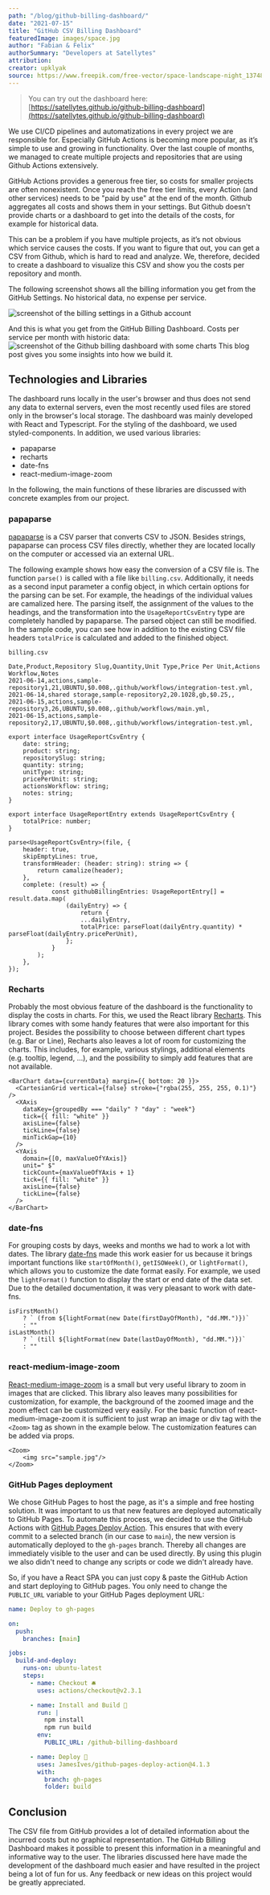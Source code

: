```yaml
---
path: "/blog/github-billing-dashboard/"
date: "2021-07-15"
title: "GitHub CSV Billing Dashboard"
featuredImage: images/space.jpg
author: "Fabian & Felix"
authorSummary: "Developers at Satellytes"
attribution:
creator: upklyak
source: https://www.freepik.com/free-vector/space-landscape-night_13748451.htm
---
```




> You can try out the dashboard here: [https://satellytes.github.io/github-billing-dashboard](https://satellytes.github.io/github-billing-dashboard)

We use CI/CD pipelines and automatizations in every project we are responsible for. Especially GitHub Actions is becoming more popular, as it’s simple to use and growing in functionality. Over the last couple of months, we managed to create multiple projects and repositories that are using Github Actions extensively.

GitHub Actions provides a generous free tier, so costs for smaller projects are often nonexistent. Once you reach the free tier limits, every Action (and other services) needs to be "paid by use" at the end of the month. Github aggregates all costs and shows them in your settings. But Github doesn't provide charts or a dashboard to get into the details of the costs, for example for historical data.

This can be a problem if you have multiple projects, as it’s not obvious which service causes the costs. If you want to figure that out, you can get a CSV from Github, which is hard to read and analyze. We, therefore, decided to create a dashboard to visualize this CSV and show you the costs per repository and month.

The following screenshot shows all the billing information you get from the GitHub Settings. No historical data, no expense per service.

![screenshot of the billing settings in a Github account](images/gh-billing-dashboard-screenshot-of-gh-billing-settings.png)

And this is what you get from the GitHub Billing Dashboard. Costs per service per month with historic data:
![screenshot of the Github billing dashboard with some charts](images/gh-billing-dashboard-screenshot-of-gh-dashboard.png)
This blog post gives you some insights into how we build it.

## Technologies and Libraries

The dashboard runs locally in the user's browser and thus does not send any data to external servers, even the most recently used files are stored only in the browser's local storage. The dashboard was mainly developed with React and Typescript. For the styling of the dashboard, we used styled-components. In addition, we used various libraries:
+ papaparse
+ recharts
+ date-fns
+ react-medium-image-zoom 

In the following, the main functions of these libraries are discussed with concrete examples from our project.


### papaparse

[papaparse](https://github.com/mholt/PapaParse) is a CSV parser that converts CSV to JSON. Besides strings, papaparse can process CSV files directly, whether they are located locally on the computer or accessed via an external URL.

The following example shows how easy the conversion of a CSV file is. The function `parse()` is called with a file like `billing.csv`. Additionally, it needs as a second input parameter a config object, in which certain options for the parsing can be set. For example, the headings of the individual values are camalized here. The parsing itself, the assignment of the values to the headings, and the transformation into the `UsageReportCsvEntry` type are completely handled by papaparse. The parsed object can still be modified. In the sample code, you can see how in addition to the existing CSV file headers `totalPrice` is calculated and added to the finished object.

```
billing.csv

Date,Product,Repository Slug,Quantity,Unit Type,Price Per Unit,Actions Workflow,Notes
2021-06-14,actions,sample-repository1,21,UBUNTU,$0.008,.github/workflows/integration-test.yml,
2021-06-14,shared storage,sample-repository2,20.1028,gb,$0.25,,
2021-06-15,actions,sample-repository3,26,UBUNTU,$0.008,.github/workflows/main.yml,
2021-06-15,actions,sample-repository2,17,UBUNTU,$0.008,.github/workflows/integration-test.yml,
```

```tsx
export interface UsageReportCsvEntry {
	date: string;
	product: string;
	repositorySlug: string;
	quantity: string;
	unitType: string;
	pricePerUnit: string;
	actionsWorkflow: string;
	notes: string;
}

export interface UsageReportEntry extends UsageReportCsvEntry {
	totalPrice: number;
}

parse<UsageReportCsvEntry>(file, {
	header: true,
	skipEmptyLines: true,
	transformHeader: (header: string): string => {
		return camalize(header);
	},
	complete: (result) => {
			const githubBillingEntries: UsageReportEntry[] = result.data.map(
				(dailyEntry) => {
					return {
					...dailyEntry,
					totalPrice: parseFloat(dailyEntry.quantity) * parseFloat(dailyEntry.pricePerUnit),
				};
			}
		);
	},
});
```

### Recharts

Probably the most obvious feature of the dashboard is the functionality to display the costs in charts. For this, we used the React library [Recharts](https://github.com/recharts/recharts). This library comes with some handy features that were also important for this project. Besides the possibility to choose between different chart types (e.g. Bar or Line), Recharts also leaves a lot of room for customizing the charts. This includes, for example, various stylings, additional elements (e.g. tooltip, legend, ...), and the possibility to simply add features that are not available.

```tsx
<BarChart data={currentData} margin={{ bottom: 20 }}>
  <CartesianGrid vertical={false} stroke={"rgba(255, 255, 255, 0.1)"} />
  <XAxis
    dataKey={groupedBy === "daily" ? "day" : "week"}
    tick={{ fill: "white" }}
    axisLine={false}
    tickLine={false}
    minTickGap={10}
  />
  <YAxis
    domain={[0, maxValueOfYAxis]}
    unit=" $"
    tickCount={maxValueOfYAxis + 1}
    tick={{ fill: "white" }}
    axisLine={false}
    tickLine={false}
  />
</BarChart>
```

### date-fns

For grouping costs by days, weeks and months we had to work a lot with dates. The library [date-fns](https://github.com/date-fns/date-fns) made this work easier for us because it brings important functions like `startOfMonth()`, `getISOWeek()`, or `lightFormat()`, which allows you to customize the date format easily. For example, we used the `lightFormat()` function to display the start or end date of the data set. Due to the detailed documentation, it was very pleasant to work with date-fns.

```tsx
isFirstMonth()
	? ` (from ${lightFormat(new Date(firstDayOfMonth), "dd.MM.")})`
	: ""
isLastMonth()
	? ` (till ${lightFormat(new Date(lastDayOfMonth), "dd.MM.")})`
	: ""
```

### react-medium-image-zoom

[React-medium-image-zoom](https://github.com/rpearce/image-zoom) is a small but very useful library to zoom in images that are clicked. This library also leaves many possibilities for customization, for example, the background of the zoomed image and the zoom effect can be customized very easily. For the basic function of react-medium-image-zoom it is sufficient to just wrap an image or div tag with the `<Zoom>` tag as shown in the example below. The customization features can be added via props.

```tsx
<Zoom>
	<img src="sample.jpg"/>
</Zoom>
```

### GitHub Pages deployment

We chose GitHub Pages to host the page, as it's a simple and free hosting solution. It was important to us that new features are deployed automatically to GitHub Pages. To automate this process, we decided to use the GitHub Actions with [GitHub Pages Deploy Action](https://github.com/JamesIves/github-pages-deploy-action).
This ensures that with every commit to a selected branch (in our case to `main`), the new version is automatically deployed to the `gh-pages` branch. Thereby all changes are immediately visible to the user and can be used directly. By using this plugin we also didn't need to change any scripts or code we didn't already have.

So, if you have a React SPA you can just copy & paste the GitHub Action and start deploying to GitHub pages. You only need to change the `PUBLIC_URL` variable to your GitHub Pages deployment URL:

```yaml
name: Deploy to gh-pages

on:
  push:
    branches: [main]

jobs:
  build-and-deploy:
    runs-on: ubuntu-latest
    steps:
      - name: Checkout 🛎️
        uses: actions/checkout@v2.3.1

      - name: Install and Build 🔧
        run: |
          npm install
          npm run build
        env:
          PUBLIC_URL: /github-billing-dashboard

      - name: Deploy 🚀
        uses: JamesIves/github-pages-deploy-action@4.1.3
        with:
          branch: gh-pages
          folder: build
```


## Conclusion
The CSV file from GitHub provides a lot of detailed information about the incurred costs but no graphical representation. The GitHub Billing Dashboard makes it possible to present this information in a meaningful and informative way to the user. The libraries discussed here have made the development of the dashboard much easier and have resulted in the project being a lot of fun for us.  Any feedback or new ideas on this project would be greatly appreciated.